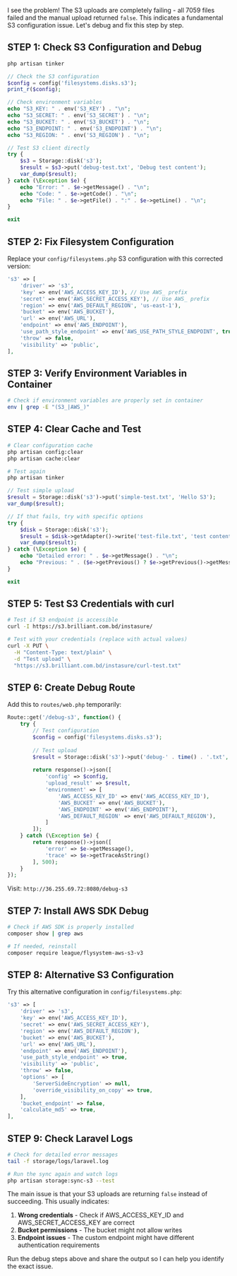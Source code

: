 I see the problem! The S3 uploads are completely failing - all 7059 files failed and the manual upload returned `false`. This indicates a fundamental S3 configuration issue. Let's debug and fix this step by step.

## STEP 1: Check S3 Configuration and Debug

```bash
php artisan tinker
```

```php
// Check the S3 configuration
$config = config('filesystems.disks.s3');
print_r($config);

// Check environment variables
echo "S3_KEY: " . env('S3_KEY') . "\n";
echo "S3_SECRET: " . env('S3_SECRET') . "\n";
echo "S3_BUCKET: " . env('S3_BUCKET') . "\n";
echo "S3_ENDPOINT: " . env('S3_ENDPOINT') . "\n";
echo "S3_REGION: " . env('S3_REGION') . "\n";

// Test S3 client directly
try {
    $s3 = Storage::disk('s3');
    $result = $s3->put('debug-test.txt', 'Debug test content');
    var_dump($result);
} catch (\Exception $e) {
    echo "Error: " . $e->getMessage() . "\n";
    echo "Code: " . $e->getCode() . "\n";
    echo "File: " . $e->getFile() . ":" . $e->getLine() . "\n";
}

exit
```

## STEP 2: Fix Filesystem Configuration

Replace your `config/filesystems.php` S3 configuration with this corrected version:

```php
's3' => [
    'driver' => 's3',
    'key' => env('AWS_ACCESS_KEY_ID'), // Use AWS_ prefix
    'secret' => env('AWS_SECRET_ACCESS_KEY'), // Use AWS_ prefix
    'region' => env('AWS_DEFAULT_REGION', 'us-east-1'),
    'bucket' => env('AWS_BUCKET'),
    'url' => env('AWS_URL'),
    'endpoint' => env('AWS_ENDPOINT'),
    'use_path_style_endpoint' => env('AWS_USE_PATH_STYLE_ENDPOINT', true),
    'throw' => false,
    'visibility' => 'public',
],
```

## STEP 3: Verify Environment Variables in Container

```bash
# Check if environment variables are properly set in container
env | grep -E "(S3_|AWS_)"
```

## STEP 4: Clear Cache and Test

```bash
# Clear configuration cache
php artisan config:clear
php artisan cache:clear

# Test again
php artisan tinker
```

```php
// Test simple upload
$result = Storage::disk('s3')->put('simple-test.txt', 'Hello S3');
var_dump($result);

// If that fails, try with specific options
try {
    $disk = Storage::disk('s3');
    $result = $disk->getAdapter()->write('test-file.txt', 'test content', []);
    var_dump($result);
} catch (\Exception $e) {
    echo "Detailed error: " . $e->getMessage() . "\n";
    echo "Previous: " . ($e->getPrevious() ? $e->getPrevious()->getMessage() : 'None') . "\n";
}

exit
```

## STEP 5: Test S3 Credentials with curl

```bash
# Test if S3 endpoint is accessible
curl -I https://s3.brilliant.com.bd/instasure/

# Test with your credentials (replace with actual values)
curl -X PUT \
  -H "Content-Type: text/plain" \
  -d "Test upload" \
  "https://s3.brilliant.com.bd/instasure/curl-test.txt"
```

## STEP 6: Create Debug Route

Add this to `routes/web.php` temporarily:

```php
Route::get('/debug-s3', function() {
    try {
        // Test configuration
        $config = config('filesystems.disks.s3');
        
        // Test upload
        $result = Storage::disk('s3')->put('debug-' . time() . '.txt', 'Debug upload test');
        
        return response()->json([
            'config' => $config,
            'upload_result' => $result,
            'environment' => [
                'AWS_ACCESS_KEY_ID' => env('AWS_ACCESS_KEY_ID'),
                'AWS_BUCKET' => env('AWS_BUCKET'),
                'AWS_ENDPOINT' => env('AWS_ENDPOINT'),
                'AWS_DEFAULT_REGION' => env('AWS_DEFAULT_REGION'),
            ]
        ]);
    } catch (\Exception $e) {
        return response()->json([
            'error' => $e->getMessage(),
            'trace' => $e->getTraceAsString()
        ], 500);
    }
});
```

Visit: `http://36.255.69.72:8080/debug-s3`

## STEP 7: Install AWS SDK Debug

```bash
# Check if AWS SDK is properly installed
composer show | grep aws

# If needed, reinstall
composer require league/flysystem-aws-s3-v3
```

## STEP 8: Alternative S3 Configuration

Try this alternative configuration in `config/filesystems.php`:

```php
's3' => [
    'driver' => 's3',
    'key' => env('AWS_ACCESS_KEY_ID'),
    'secret' => env('AWS_SECRET_ACCESS_KEY'),
    'region' => env('AWS_DEFAULT_REGION'),
    'bucket' => env('AWS_BUCKET'),
    'url' => env('AWS_URL'),
    'endpoint' => env('AWS_ENDPOINT'),
    'use_path_style_endpoint' => true,
    'visibility' => 'public',
    'throw' => false,
    'options' => [
        'ServerSideEncryption' => null,
        'override_visibility_on_copy' => true,
    ],
    'bucket_endpoint' => false,
    'calculate_md5' => true,
],
```

## STEP 9: Check Laravel Logs

```bash
# Check for detailed error messages
tail -f storage/logs/laravel.log

# Run the sync again and watch logs
php artisan storage:sync-s3 --test
```

The main issue is that your S3 uploads are returning `false` instead of succeeding. This usually indicates:
1. **Wrong credentials** - Check if AWS_ACCESS_KEY_ID and AWS_SECRET_ACCESS_KEY are correct
2. **Bucket permissions** - The bucket might not allow writes
3. **Endpoint issues** - The custom endpoint might have different authentication requirements

Run the debug steps above and share the output so I can help you identify the exact issue.
